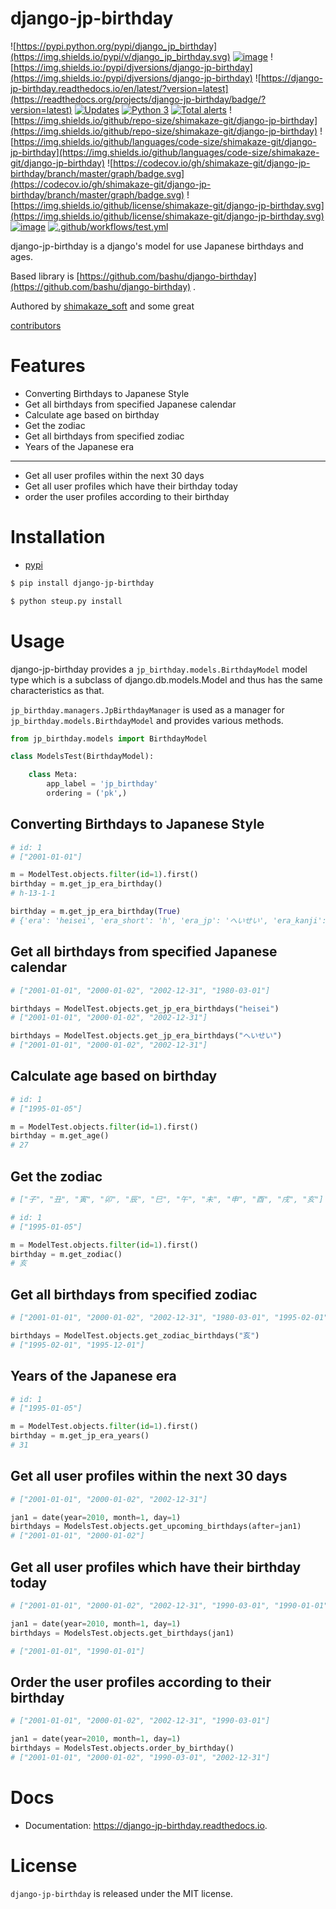 # django-jp-birthday

![https://pypi.python.org/pypi/django_jp_birthday](https://img.shields.io/pypi/v/django_jp_birthday.svg)
[![image](https://img.shields.io/pypi/pyversions/django-jp-birthday.svg)](https://pypi.org/project/django-jp-birthday)
![https://img.shields.io:/pypi/djversions/django-jp-birthday](https://img.shields.io:/pypi/djversions/django-jp-birthday)
![https://django-jp-birthday.readthedocs.io/en/latest/?version=latest](https://readthedocs.org/projects/django-jp-birthday/badge/?version=latest)
[![Updates](https://pyup.io/repos/github/shimakaze-git/django-jp-birthday/shield.svg)](https://pyup.io/repos/github/shimakaze-git/django-jp-birthday/)
[![Python 3](https://pyup.io/repos/github/shimakaze-git/django-jp-birthday/python-3-shield.svg)](https://pyup.io/repos/github/shimakaze-git/django-jp-birthday/)
[![Total alerts](https://img.shields.io/lgtm/alerts/g/shimakaze-git/django-jp-birthday.svg?logo=lgtm&logoWidth=18)](https://lgtm.com/projects/g/shimakaze-git/django-jp-birthday/alerts/)
![https://img.shields.io/github/repo-size/shimakaze-git/django-jp-birthday](https://img.shields.io/github/repo-size/shimakaze-git/django-jp-birthday)
![https://img.shields.io/github/languages/code-size/shimakaze-git/django-jp-birthday](https://img.shields.io/github/languages/code-size/shimakaze-git/django-jp-birthday)
![https://codecov.io/gh/shimakaze-git/django-jp-birthday/branch/master/graph/badge.svg](https://codecov.io/gh/shimakaze-git/django-jp-birthday/branch/master/graph/badge.svg)
![https://img.shields.io/github/license/shimakaze-git/django-jp-birthday.svg](https://img.shields.io/github/license/shimakaze-git/django-jp-birthday.svg)
[![image](https://img.shields.io/pypi/dm/django-jp-birthday)](https://img.shields.io/pypi/dm/django-jp-birthday)
[![.github/workflows/test.yml](https://github.com/shimakaze-git/django-jp-birthday/actions/workflows/test.yml/badge.svg)](https://github.com/shimakaze-git/django-jp-birthday/actions/workflows/test.yml)

django-jp-birthday is a django's model for use Japanese birthdays and ages.

Based library is [https://github.com/bashu/django-birthday](https://github.com/bashu/django-birthday) .

Authored by [shimakaze_soft](https://github.com/shimakaze-git) and some great

[contributors](https://github.com/shimakaze-git/django-jp-birthday/CONTRIBUTING.rst)

# Features

- Converting Birthdays to Japanese Style
- Get all birthdays from specified Japanese calendar
- Calculate age based on birthday
- Get the zodiac
- Get all birthdays from specified zodiac
- Years of the Japanese era

-----

- Get all user profiles within the next 30 days
- Get all user profiles which have their birthday today
- order the user profiles according to their birthday

# Installation

- [pypi](https://pypi.org/project/django-jp-birthday/)

```Bash
$ pip install django-jp-birthday

$ python steup.py install
```

# Usage

django-jp-birthday provides a `jp_birthday.models.BirthdayModel` model type which is a subclass of django.db.models.Model and thus has the same characteristics as that.

`jp_birthday.managers.JpBirthdayManager` is used as a manager for `jp_birthday.models.BirthdayModel` and provides various methods.

```Python
from jp_birthday.models import BirthdayModel

class ModelsTest(BirthdayModel):

    class Meta:
        app_label = 'jp_birthday'
        ordering = ('pk',)
```

## Converting Birthdays to Japanese Style

```Python
# id: 1
# ["2001-01-01"]

m = ModelTest.objects.filter(id=1).first()
birthday = m.get_jp_era_birthday()
# h-13-1-1

birthday = m.get_jp_era_birthday(True)
# {'era': 'heisei', 'era_short': 'h', 'era_jp': 'へいせい', 'era_kanji': '平成', 'year': 13, 'month': 1, 'day': 1}
```

## Get all birthdays from specified Japanese calendar

```Python
# ["2001-01-01", "2000-01-02", "2002-12-31", "1980-03-01"]

birthdays = ModelTest.objects.get_jp_era_birthdays("heisei")
# ["2001-01-01", "2000-01-02", "2002-12-31"]

birthdays = ModelTest.objects.get_jp_era_birthdays("へいせい")
# ["2001-01-01", "2000-01-02", "2002-12-31"]
```

## Calculate age based on birthday

```Python
# id: 1
# ["1995-01-05"]

m = ModelTest.objects.filter(id=1).first()
birthday = m.get_age()
# 27
```

## Get the zodiac

```Python
# ["子", "丑", "寅", "卯", "辰", "巳", "午", "未", "申", "酉", "戌", "亥"]

# id: 1
# ["1995-01-05"]

m = ModelTest.objects.filter(id=1).first()
birthday = m.get_zodiac()
# 亥
```

## Get all birthdays from specified zodiac

```Python
# ["2001-01-01", "2000-01-02", "2002-12-31", "1980-03-01", "1995-02-01", "1995-12-01"]

birthdays = ModelTest.objects.get_zodiac_birthdays("亥")
# ["1995-02-01", "1995-12-01"]
```

## Years of the Japanese era

```Python
# id: 1
# ["1995-01-05"]

m = ModelTest.objects.filter(id=1).first()
birthday = m.get_jp_era_years()
# 31
```

## Get all user profiles within the next 30 days

```Python
# ["2001-01-01", "2000-01-02", "2002-12-31"]

jan1 = date(year=2010, month=1, day=1)
birthdays = ModelsTest.objects.get_upcoming_birthdays(after=jan1)
# ["2001-01-01", "2000-01-02"]
```

## Get all user profiles which have their birthday today

```Python
# ["2001-01-01", "2000-01-02", "2002-12-31", "1990-03-01", "1990-01-01"]

jan1 = date(year=2010, month=1, day=1)
birthdays = ModelsTest.objects.get_birthdays(jan1)

# ["2001-01-01", "1990-01-01"]
```

## Order the user profiles according to their birthday

```Python
# ["2001-01-01", "2000-01-02", "2002-12-31", "1990-03-01"]

jan1 = date(year=2010, month=1, day=1)
birthdays = ModelsTest.objects.order_by_birthday()
# ["2001-01-01", "2000-01-02", "1990-03-01", "2002-12-31"]
```

# Docs

- Documentation: https://django-jp-birthday.readthedocs.io.

# License

`django-jp-birthday` is released under the MIT license.
